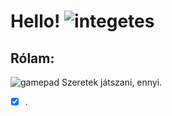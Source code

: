 # **Hello!** ![integetes](https://user-images.githubusercontent.com/78733248/151578210-b345e3e9-b7f9-4b02-b603-e07cd623bd3f.png)
## Rólam:
![gamepad](https://user-images.githubusercontent.com/78733248/151579595-88d1513b-d8e2-479e-9062-5a7a1dd3b7f1.png) Szeretek játszani, ennyi.
- [x] .
